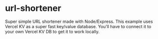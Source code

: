 # url-shortener

Super simple URL shortener made with Node/Express. This example uses Vercel KV as a super fast key/value database. You'll have to connect it to your own Vercel KV DB to get it to work locally.
